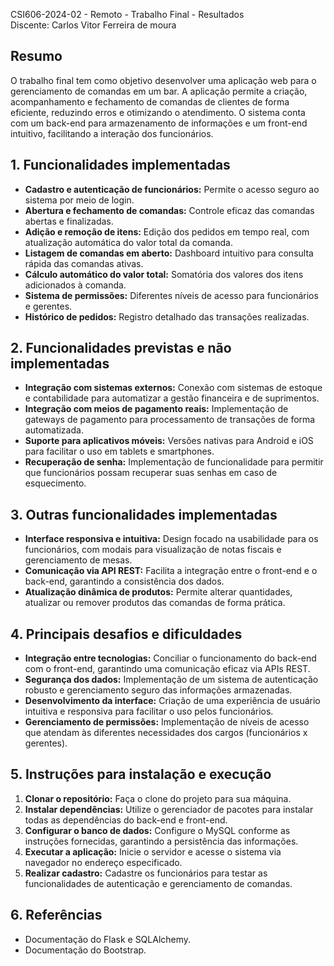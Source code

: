 
CSI606-2024-02 - Remoto - Trabalho Final - Resultados  
Discente: Carlos Vitor Ferreira de moura

## Resumo

O trabalho final tem como objetivo desenvolver uma aplicação web para o gerenciamento de comandas em um bar. A aplicação permite a criação, acompanhamento e fechamento de comandas de clientes de forma eficiente, reduzindo erros e otimizando o atendimento. O sistema conta com um back-end para armazenamento de informações e um front-end intuitivo, facilitando a interação dos funcionários.

## 1. Funcionalidades implementadas

- **Cadastro e autenticação de funcionários:** Permite o acesso seguro ao sistema por meio de login.  
- **Abertura e fechamento de comandas:** Controle eficaz das comandas abertas e finalizadas.  
- **Adição e remoção de itens:** Edição dos pedidos em tempo real, com atualização automática do valor total da comanda.  
- **Listagem de comandas em aberto:** Dashboard intuitivo para consulta rápida das comandas ativas.  
- **Cálculo automático do valor total:** Somatória dos valores dos itens adicionados à comanda.  
- **Sistema de permissões:** Diferentes níveis de acesso para funcionários e gerentes.  
- **Histórico de pedidos:** Registro detalhado das transações realizadas.

## 2. Funcionalidades previstas e não implementadas

- **Integração com sistemas externos:** Conexão com sistemas de estoque e contabilidade para automatizar a gestão financeira e de suprimentos.  
- **Integração com meios de pagamento reais:** Implementação de gateways de pagamento para processamento de transações de forma automatizada.  
- **Suporte para aplicativos móveis:** Versões nativas para Android e iOS para facilitar o uso em tablets e smartphones.  
- **Recuperação de senha:** Implementação de funcionalidade para permitir que funcionários possam recuperar suas senhas em caso de esquecimento.

## 3. Outras funcionalidades implementadas

- **Interface responsiva e intuitiva:** Design focado na usabilidade para os funcionários, com modais para visualização de notas fiscais e gerenciamento de mesas.  
- **Comunicação via API REST:** Facilita a integração entre o front-end e o back-end, garantindo a consistência dos dados.  
- **Atualização dinâmica de produtos:** Permite alterar quantidades, atualizar ou remover produtos das comandas de forma prática.

## 4. Principais desafios e dificuldades

- **Integração entre tecnologias:** Conciliar o funcionamento do back-end com o front-end, garantindo uma comunicação eficaz via APIs REST.  
- **Segurança dos dados:** Implementação de um sistema de autenticação robusto e gerenciamento seguro das informações armazenadas.  
- **Desenvolvimento da interface:** Criação de uma experiência de usuário intuitiva e responsiva para facilitar o uso pelos funcionários.  
- **Gerenciamento de permissões:** Implementação de níveis de acesso que atendam às diferentes necessidades dos cargos (funcionários x gerentes).

## 5. Instruções para instalação e execução

1. **Clonar o repositório:** Faça o clone do projeto para sua máquina.  
2. **Instalar dependências:** Utilize o gerenciador de pacotes para instalar todas as dependências do back-end e front-end.  
3. **Configurar o banco de dados:** Configure o MySQL conforme as instruções fornecidas, garantindo a persistência das informações.  
4. **Executar a aplicação:** Inicie o servidor e acesse o sistema via navegador no endereço especificado.  
5. **Realizar cadastro:** Cadastre os funcionários para testar as funcionalidades de autenticação e gerenciamento de comandas.

## 6. Referências

- Documentação do Flask e SQLAlchemy.  
- Documentação do Bootstrap.  
